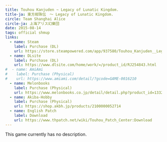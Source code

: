 ```yaml
---
title: Touhou Kanjuden ~ Legacy of Lunatic Kingdom.
title-ja: 東方紺珠伝　～ Legacy of Lunatic Kingdom.
circle: Team Shanghai Alice
circle-ja: 上海アリス幻樂団
date: 2015-08-14
tags: official shmup
links:
  - name: Steam
    label: Purchase (DL)
    url: https://store.steampowered.com/app/937580/Touhou_Kanjuden__Legacy_of_Lunatic_Kingdom/
  - name: DLsite
    label: Purchase (DL)
    url: https://www.dlsite.com/home/work/=/product_id/RJ254843.html
#  - name: AmiAmi
#    label: Purchase (Physical)
#    url: https://www.amiami.com/detail/?gcode=GAME-0016210
  - name: Melonbooks
    label: Purchase (Physical)
    url: https://www.melonbooks.co.jp/detail/detail.php?product_id=133259
  - name: Akiba-Hobby
    label: Purchase (Physical)
    url: https://shop.akbh.jp/products/2100000052714
  - name: English Patch
    label: Download
    url: https://www.thpatch.net/wiki/Touhou_Patch_Center:Download
---
```

This game currently has no description.
